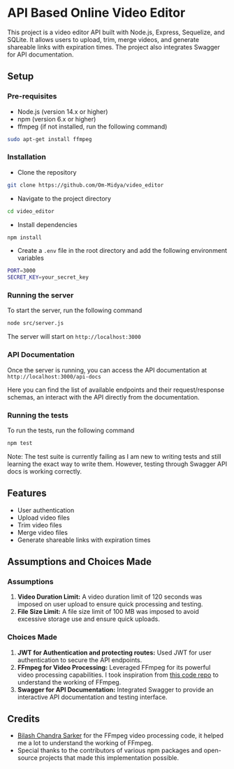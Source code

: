 # API Based Online Video Editor

This project is a video editor API built with Node.js, Express, Sequelize, and SQLite. It allows users to upload, trim, merge videos, and generate shareable links with expiration times. The project also integrates Swagger for API documentation.

## Setup

### Pre-requisites

- Node.js (version 14.x or higher)
- npm (version 6.x or higher)
- ffmpeg (if not installed, run the following command)

```bash
sudo apt-get install ffmpeg
```

### Installation

- Clone the repository

```bash
git clone https://github.com/Om-Midya/video_editor
```

- Navigate to the project directory

```bash
cd video_editor
```

- Install dependencies

```bash
npm install
```

- Create a `.env` file in the root directory and add the following environment variables

```bash
PORT=3000
SECRET_KEY=your_secret_key
```

### Running the server

To start the server, run the following command

```bash
node src/server.js
```

The server will start on `http://localhost:3000`

### API Documentation

Once the server is running, you can access the API documentation at `http://localhost:3000/api-docs`

Here you can find the list of available endpoints and their request/response schemas, an interact with the API directly from the documentation.

### Running the tests

To run the tests, run the following command

```bash
npm test
```

Note: The test suite is currently failing as I am new to writing tests and still learning the exact way to write them. However, testing through Swagger API docs is working correctly.

## Features

- User authentication
- Upload video files
- Trim video files
- Merge video files
- Generate shareable links with expiration times

## Assumptions and Choices Made

### Assumptions

1. **Video Duration Limit:** A video duration limit of 120 seconds was imposed on user upload to ensure quick processing and testing.
2. **File Size Limit:** A file size limit of 100 MB was imposed to avoid excessive storage use and ensure quick uploads.

### Choices Made

1. **JWT for Authentication and protecting routes:** Used JWT for user authentication to secure the API endpoints.
2. **FFmpeg for Video Processing:** Leveraged FFmpeg for its powerful video processing capabilities. I took inspiration from [this code repo](https://github.com/bilashcse/video-editor) to understand the working of FFmpeg.
3. **Swagger for API Documentation:** Integrated Swagger to provide an interactive API documentation and testing interface.

## Credits

- [Bilash Chandra Sarker](https://github.com/bilashcse/video-editor) for the FFmpeg video processing code, it helped me a lot to understand the working of FFmpeg.
- Special thanks to the contributors of various npm packages and open-source projects that made this implementation possible.
